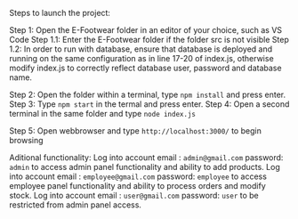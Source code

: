 Steps to launch the project:

Step 1: Open the E-Footwear folder in an editor of your choice, such as VS Code
Step 1.1: Enter the E-Footwear folder if the folder src is not visible
Step 1.2: In order to run with database, ensure that database is deployed and running on the same configuration as in line 17-20 of index.js, otherwise modify index.js to correctly reflect database user, password and database name.

Step 2: Open the folder within a terminal, type `npm install` and press enter.
Step 3: Type `npm start` in the termal and press enter.
Step 4: Open a second terminal in the same folder and type `node index.js`

Step 5: Open webbrowser and type `http://localhost:3000/` to begin browsing

Aditional functionality: 
Log into account email : `admin@gmail.com` password: `admin` to access admin panel functionality and ability to add products.
Log into account email : `employee@gmail.com` password: `employee` to access employee panel functionality and ability to process orders and modify stock.
Log into account email : `user@gmail.com` password: `user` to be restricted from admin panel access.
